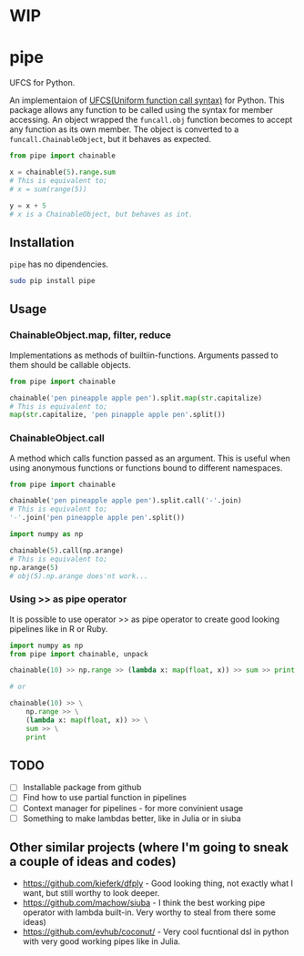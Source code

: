 # WIP

# pipe
UFCS for Python.  

An implementaion of [UFCS(Uniform function call syntax)](https://en.wikipedia.org/wiki/Uniform_Function_Call_Syntax) for Python. This package allows any function to be called using the syntax for member accessing. An object wrapped the `funcall.obj` function becomes to accept any function as its own member. The object is converted to a `funcall.ChainableObject`, but it behaves as expected.

```python
from pipe import chainable

x = chainable(5).range.sum
# This is equivalent to;
# x = sum(range(5))

y = x + 5
# x is a ChainableObject, but behaves as int.
```

## Installation

`pipe` has no dipendencies.

```bash
sudo pip install pipe
```

## Usage

### ChainableObject.map, filter, reduce

Implementations as methods of builtiin-functions. Arguments passed to them should be callable objects.  

```python
from pipe import chainable

chainable('pen pineapple apple pen').split.map(str.capitalize)
# This is equivalent to;
map(str.capitalize, 'pen pinapple apple pen'.split())
```

### ChainableObject.call

A method which calls function passed as an argument. This is useful when using anonymous functions or functions bound to different namespaces.

```python
from pipe import chainable

chainable('pen pineapple apple pen').split.call('-'.join)
# This is equivalent to;
'-'.join('pen pineapple apple pen'.split())

import numpy as np

chainable(5).call(np.arange)
# This is equivalent to;
np.arange(5)
# obj(5).np.arange does'nt work...
```

### Using >> as pipe operator

It is possible to use operator >> as pipe operator to create good looking pipelines like in R or Ruby.

```python
import numpy as np
from pipe import chainable, unpack

chainable(10) >> np.range >> (lambda x: map(float, x)) >> sum >> print

# or 

chainable(10) >> \
    np.range >> \
    (lambda x: map(float, x)) >> \
    sum >> \
    print
```

## TODO

- [ ] Installable package from github
- [ ] Find how to use partial function in pipelines
- [ ] Context manager for pipelines - for more convinient usage
- [ ] Something to make lambdas better, like in Julia or in siuba

## Other similar projects (where I'm going to sneak a couple of ideas and codes)

- https://github.com/kieferk/dfply - Good looking thing, not exactly what I want, but still worthy to look deeper.
- https://github.com/machow/siuba - I think the best working pipe operator with lambda built-in. Very worthy to steal from there some ideas)
- https://github.com/evhub/coconut/ - Very cool fucntional dsl in python with very good working pipes like in Julia.


